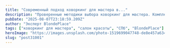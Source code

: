 ```yaml
---
title: "Современный подход коворкинг для мастера в..."
description: "Проверенные методики выбора коворкинг для мастера. Комплексное исследование рыночных предложений. Доверьте выбор опытным специалистам нашего салона. Эксклюзивные..."
pubDate: "2025-08-07T23:18:59.209Z"
author: "Эксперт BlondePlace"
tags: ["коворкинг для мастера", "салон красоты", "СПб", "BlondePlace"]
heroImage: "https://images.unsplash.com/photo-1519699047748-de8e457a634e?q=80&w=800&auto=format&fit=crop"
slug: "post31001"
---
```



